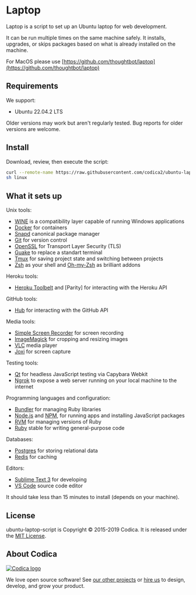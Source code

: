 Laptop
======

Laptop is a script to set up an Ubuntu laptop for web development.

It can be run multiple times on the same machine safely.
It installs, upgrades, or skips packages
based on what is already installed on the machine.

For MacOS please use [https://github.com/thoughtbot/laptop](https://github.com/thoughtbot/laptop)

Requirements
------------

We support:

* Ubuntu 22.04.2 LTS

Older versions may work but aren't regularly tested. Bug reports for older
versions are welcome.

Install
-------

Download, review, then execute the script:

```sh
curl --remote-name https://raw.githubusercontent.com/codica2/ubuntu-laptop-script/master/linux
sh linux
```

What it sets up
---------------

Unix tools:

* [WINE] is a compatibility layer capable of running Windows applications
* [Docker] for containers
* [Snapd] canonical package manager
* [Git] for version control
* [OpenSSL] for Transport Layer Security (TLS)
* [Guake] to replace a standart terminal
* [Tmux] for saving project state and switching between projects
* [Zsh] as your shell and [Oh-my-Zsh] as brilliant addons

[WINE]: https://www.winehq.org/
[Docker]: https://www.docker.com/
[Snapd]: https://snapcraft.io/
[Git]: https://git-scm.com/
[OpenSSL]: https://www.openssl.org/
[Guake]: http://guake-project.org/
[Tmux]: http://tmux.github.io/
[Zsh]: http://www.zsh.org/
[Oh-my-Zsh]: http://ohmyz.sh/

Heroku tools:

* [Heroku Toolbelt] and [Parity] for interacting with the Heroku API

[Heroku Toolbelt]: https://toolbelt.heroku.com/

GitHub tools:

* [Hub] for interacting with the GitHub API

[Hub]: http://hub.github.com/

Media tools:

* [Simple Screen Recorder] for screen recording
* [ImageMagick] for cropping and resizing images
* [VLC] media player
* [Joxi] for screen capture

[Joxi]: https://joxi.net/
[VLC]: https://www.videolan.org/vlc/index.html
[Simple Screen Recorder]: https://www.maartenbaert.be/simplescreenrecorder/

Testing tools:

* [Qt] for headless JavaScript testing via Capybara Webkit
* [Ngrok] to expose a web server running on your local machine to the internet

[Qt]: http://qt-project.org/
[Ngrok]: https://ngrok.com/

Programming languages and configuration:

* [Bundler] for managing Ruby libraries
* [Node.js] and [NPM], for running apps and installing JavaScript packages
* [RVM] for managing versions of Ruby
* [Ruby] stable for writing general-purpose code

[Bundler]: http://bundler.io/
[ImageMagick]: http://www.imagemagick.org/
[Node.js]: http://nodejs.org/
[NPM]: https://www.npmjs.org/
[RVM]: https://github.com/sstephenson/rbenv
[Ruby]: https://www.ruby-lang.org/en/

Databases:

* [Postgres] for storing relational data
* [Redis] for caching

[Postgres]: http://www.postgresql.org/
[Redis]: https://redis.io/

Editors:

* [Sublime Text 3] for developing
* [VS Code] source code editor

[Sublime Text 3]: https://www.sublimetext.com/
[VS Code]: https://code.visualstudio.com/
It should take less than 15 minutes to install (depends on your machine).

## License
ubuntu-laptop-script is Copyright © 2015-2019 Codica. It is released under the [MIT License](https://opensource.org/licenses/MIT).

## About Codica

[![Codica logo](https://www.codica.com/assets/images/logo/logo.svg)](https://www.codica.com)

We love open source software! See [our other projects](https://github.com/codica2) or [hire us](https://www.codica.com/) to design, develop, and grow your product.
